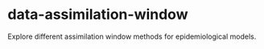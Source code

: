 # data-assimilation-window
Explore different assimilation window methods for epidemiological models.
